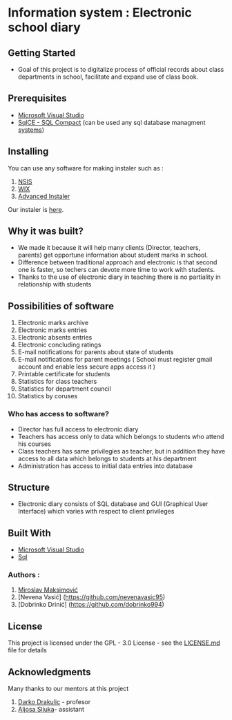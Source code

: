# Information system : Electronic school diary                                        


## Getting Started                                      
* Goal of this project is to digitalize process of official records about class departments in school,
facilitate and expand use of class book. 

## Prerequisites
* [Microsoft Visual Studio]( https://www.visualstudio.com )
* [SqlCE - SQL Compact](https://github.com/ErikEJ/SqlCeToolbox) (can be used any sql database managment [systems](https://en.wikipedia.org/wiki/Category:Database_management_systems))

## Installing
 You can use any software for making instaler such as :
 
1. [NSIS](http://nsis.sourceforge.net/Download)
1. [WIX](http://wixtoolset.org/releases/)
1. [Advanced Instaler](http://www.advancedinstaller.com/)

Our instaler is [here](). 

## Why it was built?

* We made it because it will help many clients (Director, teachers, parents) get opportune information about student marks in school.
* Difference between traditional approach and electronic is that second one is faster, so techers can devote more time to  work with students.
* Thanks to the use of electronic diary in teaching there is no partiality in relationship with students

## Possibilities of software

1. Electronic marks archive
1. Electronic marks entries 
1. Electronic absents entries 
1. Electronic concluding ratings
1. E-mail notifications for parents about state of students
1. E-mail notifications for parent meetings ( School must register gmail account and enable less secure apps access it )
1. Printable certificate for students
1. Statistics for class teachers
1. Statistics for department council
1. Statistics by coruses
      
### Who has access to software?
*  Director has full access to electronic diary
*  Teachers has access only to data which belongs to students who attend his courses
*  Class teachers has same privilegies as teacher, but in addition they have access to all data which belongs to students at his department
*  Administration has access to initial data entries into database
        
## Structure
* Electronic diary consists of SQL database and GUI (Graphical User Interface) which varies with respect to client privileges
  
## Built With
* [Microsoft Visual Studio]( https://www.visualstudio.com )
* [Sql](https://sr.wikipedia.org/sr-el/SQL)

### Authors :
1. [Miroslav Maksimović]( https://github.com/miki995 )
1. [Nevena Vasić] (https://github.com/nevenavasic95)
1. [Dobrinko Drinić] (https://github.com/dobrinko994)

## License
This project is licensed under the GPL - 3.0  License - see the  [LICENSE.md]( https://github.com/FFUIS-IS/2016-school-journal/blob/master/LICENSE ) file for details

## Acknowledgments
Many thanks to our mentors at this project

1. [Darko Drakulic](https://goo.gl/nc5TSE) - profesor
1. [Aljosa Sljuka](https://goo.gl/q1HVEN)- assistant
